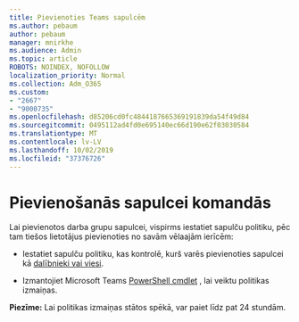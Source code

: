 ```yaml
---
title: Pievienoties Teams sapulcēm
ms.author: pebaum
author: pebaum
manager: mnirkhe
ms.audience: Admin
ms.topic: article
ROBOTS: NOINDEX, NOFOLLOW
localization_priority: Normal
ms.collection: Adm_O365
ms.custom:
- "2667"
- "9000735"
ms.openlocfilehash: d85206cd0fc4844187665369191839da54f49d84
ms.sourcegitcommit: 0495112ad4fd0e695140ec66d190e62f03030584
ms.translationtype: MT
ms.contentlocale: lv-LV
ms.lasthandoff: 10/02/2019
ms.locfileid: "37376726"
---
```

# <a name="join-a-meeting-in-teams"></a>Pievienošanās sapulcei komandās

Lai pievienotos darba grupu sapulcei, vispirms iestatiet sapulču politiku, pēc tam tiešos lietotājus pievienoties no savām vēlaajām ierīcēm:

- Iestatiet sapulču politiku, kas kontrolē, kurš varēs pievienoties sapulcei kā [dalībnieki vai viesi](https://docs.microsoft.com/microsoftteams/meeting-policies-in-teams#meeting-policy-settings---participants--guests). 

- Izmantojiet Microsoft Teams [PowerShell cmdlet](https://docs.microsoft.com/en-us/microsoftteams/teams-powershell-overview) , lai veiktu politikas izmaiņas.    

**Piezīme:** Lai politikas izmaiņas stātos spēkā, var paiet līdz pat 24 stundām.